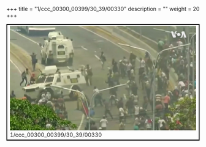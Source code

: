 +++
title = "1/ccc_00300_00399/30_39/00330"
description = ""
weight = 20
+++

<table style="border:2px solid black;max-width:800px;max-height:800px;" 
><tr><td>
<img class="center-fit-jpg"
src="/jpg_/aaa_20190430_NxaOmWaI8sI_00329.jpg">
1/ccc_00300_00399/30_39/00330
</img></td></tr></table>
